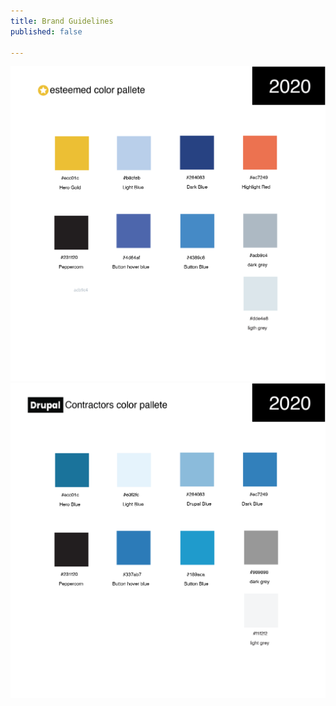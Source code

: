 ```yaml
---
title: Brand Guidelines
published: false

---
```

![](/uploads/artboard-1-150x.png)![](/uploads/artboard-1-copy-2-150x.png)